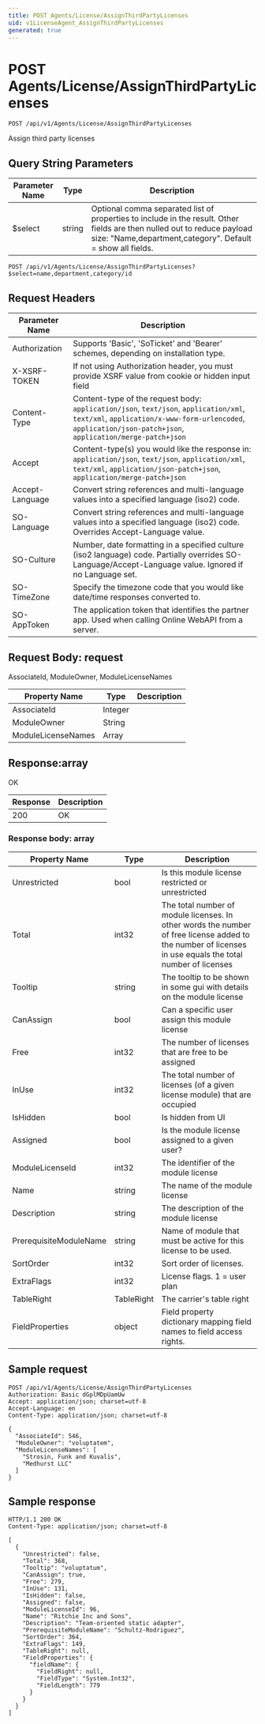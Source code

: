 ```yaml
---
title: POST Agents/License/AssignThirdPartyLicenses
uid: v1LicenseAgent_AssignThirdPartyLicenses
generated: true
---
```


# POST Agents/License/AssignThirdPartyLicenses

```http
POST /api/v1/Agents/License/AssignThirdPartyLicenses
```

Assign third party licenses







## Query String Parameters

| Parameter Name | Type |  Description |
|----------------|------|--------------|
| $select | string |  Optional comma separated list of properties to include in the result. Other fields are then nulled out to reduce payload size: "Name,department,category". Default = show all fields. |

```http
POST /api/v1/Agents/License/AssignThirdPartyLicenses?$select=name,department,category/id
```


## Request Headers

| Parameter Name | Description |
|----------------|-------------|
| Authorization  | Supports 'Basic', 'SoTicket' and 'Bearer' schemes, depending on installation type. |
| X-XSRF-TOKEN   | If not using Authorization header, you must provide XSRF value from cookie or hidden input field |
| Content-Type | Content-type of the request body: `application/json`, `text/json`, `application/xml`, `text/xml`, `application/x-www-form-urlencoded`, `application/json-patch+json`, `application/merge-patch+json` |
| Accept         | Content-type(s) you would like the response in: `application/json`, `text/json`, `application/xml`, `text/xml`, `application/json-patch+json`, `application/merge-patch+json` |
| Accept-Language | Convert string references and multi-language values into a specified language (iso2) code. |
| SO-Language | Convert string references and multi-language values into a specified language (iso2) code. Overrides Accept-Language value. |
| SO-Culture | Number, date formatting in a specified culture (iso2 language) code. Partially overrides SO-Language/Accept-Language value. Ignored if no Language set. |
| SO-TimeZone | Specify the timezone code that you would like date/time responses converted to. |
| SO-AppToken | The application token that identifies the partner app. Used when calling Online WebAPI from a server. |

## Request Body: request 

AssociateId, ModuleOwner, ModuleLicenseNames 

| Property Name | Type |  Description |
|----------------|------|--------------|
| AssociateId | Integer |  |
| ModuleOwner | String |  |
| ModuleLicenseNames | Array |  |

## Response:array

OK

| Response | Description |
|----------------|-------------|
| 200 | OK |

### Response body: array

| Property Name | Type |  Description |
|----------------|------|--------------|
| Unrestricted | bool | Is this module license restricted or unrestricted |
| Total | int32 | The total number of module licenses. In other words the number of free license added to the number of licenses in use equals the total number of licenses |
| Tooltip | string | The tooltip to be shown in some gui with details on the module license |
| CanAssign | bool | Can a specific user assign this module license |
| Free | int32 | The number of licenses that are free to be assigned |
| InUse | int32 | The total number of licenses (of a given license module) that are occupied |
| IsHidden | bool | Is hidden from UI |
| Assigned | bool | Is the module license assigned to a given user? |
| ModuleLicenseId | int32 | The identifier of the module license |
| Name | string | The name of the module license |
| Description | string | The description of the module license |
| PrerequisiteModuleName | string | Name of module that must be active for this license to be used. |
| SortOrder | int32 | Sort order of licenses. |
| ExtraFlags | int32 | License flags. 1 = user plan |
| TableRight | TableRight | The carrier's table right |
| FieldProperties | object | Field property dictionary mapping field names to field access rights. |

## Sample request

```http!
POST /api/v1/Agents/License/AssignThirdPartyLicenses
Authorization: Basic dGplMDpUamUw
Accept: application/json; charset=utf-8
Accept-Language: en
Content-Type: application/json; charset=utf-8

{
  "AssociateId": 546,
  "ModuleOwner": "voluptatem",
  "ModuleLicenseNames": [
    "Strosin, Funk and Kuvalis",
    "Medhurst LLC"
  ]
}
```

## Sample response

```http_
HTTP/1.1 200 OK
Content-Type: application/json; charset=utf-8

[
  {
    "Unrestricted": false,
    "Total": 368,
    "Tooltip": "voluptatum",
    "CanAssign": true,
    "Free": 279,
    "InUse": 131,
    "IsHidden": false,
    "Assigned": false,
    "ModuleLicenseId": 96,
    "Name": "Ritchie Inc and Sons",
    "Description": "Team-oriented static adapter",
    "PrerequisiteModuleName": "Schultz-Rodriguez",
    "SortOrder": 364,
    "ExtraFlags": 149,
    "TableRight": null,
    "FieldProperties": {
      "fieldName": {
        "FieldRight": null,
        "FieldType": "System.Int32",
        "FieldLength": 779
      }
    }
  }
]
```